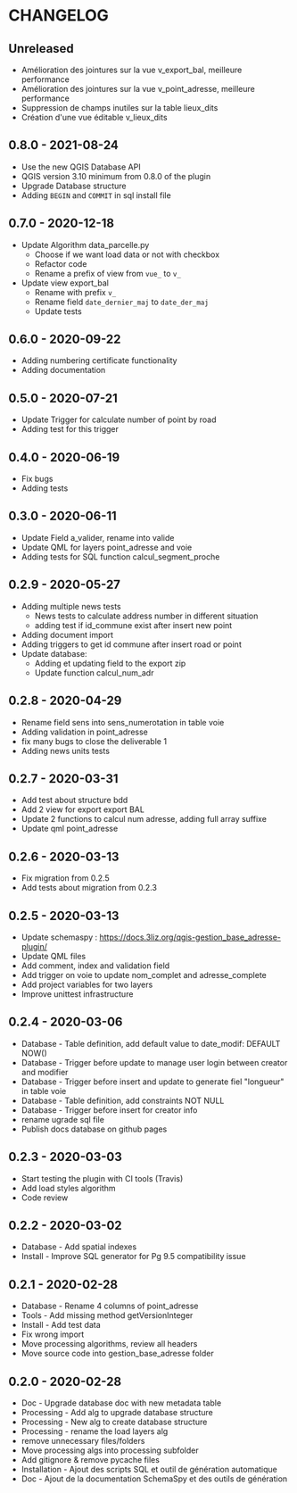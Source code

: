 # CHANGELOG

## Unreleased
* Amélioration des jointures sur la vue v_export_bal, meilleure performance
* Amélioration des jointures sur la vue v_point_adresse, meilleure performance
* Suppression de champs inutiles sur la table lieux_dits
* Création d'une vue éditable v_lieux_dits

## 0.8.0 - 2021-08-24
* Use the new QGIS Database API
* QGIS version 3.10 minimum from 0.8.0 of the plugin
* Upgrade Database structure
* Adding `BEGIN` and `COMMIT` in sql install file

## 0.7.0 - 2020-12-18

* Update Algorithm data_parcelle.py
  * Choose if we want load data or not with checkbox
  * Refactor code
  * Rename a prefix of view from `vue_` to `v_`
* Update view export_bal 
  * Rename with prefix `v_`
  * Rename field `date_dernier_maj` to `date_der_maj`
  * Update tests

## 0.6.0 - 2020-09-22

* Adding numbering certificate functionality
* Adding documentation

## 0.5.0 - 2020-07-21

* Update Trigger for calculate number of point by road
* Adding test for this trigger

## 0.4.0 - 2020-06-19

* Fix bugs
* Adding tests

## 0.3.0 - 2020-06-11

* Update Field a_valider, rename into valide
* Update QML for layers point_adresse and voie
* Adding tests for SQL function calcul_segment_proche

## 0.2.9 - 2020-05-27

* Adding multiple news tests
  * News tests to calculate address number in different situation
  * adding test if id_commune exist after insert new point
* Adding document import
* Adding triggers to get id commune after insert road or point
* Update database:
  * Adding et updating field to the export zip
  * Update function calcul_num_adr

## 0.2.8 - 2020-04-29

* Rename field sens into sens_numerotation in table voie
* Adding validation in point_adresse
* fix many bugs to close the deliverable 1
* Adding news units tests

## 0.2.7 - 2020-03-31

* Add test about structure bdd
* Add 2 view for export export BAL
* Update 2 functions to calcul num adresse, adding full array suffixe
* Update qml point_adresse

## 0.2.6 - 2020-03-13

* Fix migration from 0.2.5
* Add tests about migration from 0.2.3

## 0.2.5 - 2020-03-13

* Update schemaspy : https://docs.3liz.org/qgis-gestion_base_adresse-plugin/
* Update QML files
* Add comment, index and validation field
* Add trigger on voie to update nom_complet and adresse_complete
* Add project variables for two layers
* Improve unittest infrastructure

## 0.2.4 - 2020-03-06

* Database - Table definition, add default value to date_modif: DEFAULT NOW()
* Database - Trigger before update to manage user login between creator and modifier
* Database - Trigger before insert and update to generate fiel "longueur" in table voie
* Database - Table definition, add constraints NOT NULL
* Database - Trigger before insert for creator info
* rename ugrade sql file
* Publish docs database on github pages

## 0.2.3 - 2020-03-03

* Start testing the plugin with CI tools (Travis)
* Add load styles algorithm
* Code review

## 0.2.2 - 2020-03-02

* Database - Add spatial indexes
* Install - Improve SQL generator for Pg 9.5 compatibility issue

## 0.2.1 - 2020-02-28

* Database - Rename 4 columns of point_adresse
* Tools - Add missing method getVersionInteger
* Install - Add test data
* Fix wrong import
* Move processing algorithms, review all headers
* Move source code into gestion_base_adresse folder

## 0.2.0 - 2020-02-28

* Doc - Upgrade database doc with new metadata table
* Processing - Add alg to upgrade database structure
* Processing - New alg to create database structure
* Processing - rename the load layers alg
* remove unnecessary files/folders
* Move processing algs into processing subfolder
* Add gitignore & remove pycache files
* Installation - Ajout des scripts SQL et outil de génération automatique
* Doc - Ajout de la documentation SchemaSpy et des outils de génération
